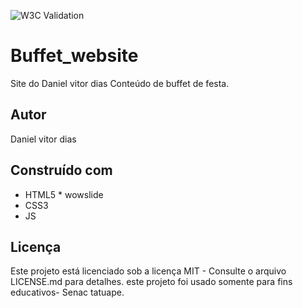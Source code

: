 ![W3C Validation](https://img.shields.io/w3c-validation/html?style=plastic&targetUrl=https%3A%2F%2Fdvddias.github.io%2FBuffet_website)

# Buffet_website











 Site do Daniel vitor dias
Conteúdo de buffet de festa.
## Autor
Daniel vitor dias
## Construído com
* HTML5 * wowslide
* CSS3
* JS
## Licença
Este projeto está licenciado sob a licença MIT - Consulte o arquivo LICENSE.md para detalhes.
este projeto foi usado somente para fins educativos- Senac tatuape.
